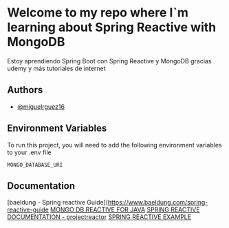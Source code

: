 
# Welcome to my repo where I`m learning about Spring Reactive with MongoDB

Estoy aprendiendo Spring Boot con Spring Reactive y MongoDB gracias udemy y más tutoriales de internet
## Authors

- [@miguelrguez16](https://www.github.com/miguelrguez16)

## Environment Variables

To run this project, you will need to add the following environment variables to your .env file

`MONGO_DATABASE_URI`

## Documentation

[baeldung - Spring reactive Guide](https://www.baeldung.com/spring-reactive-guide
[MONGO DB REACTIVE FOR JAVA](https://mongodb.github.io/mongo-java-driver/4.6/driver-reactive/tutorials/)
[SPRING REACTIVE DOCUMENTATION - projectreactor](https://projectreactor.io/docs/core/release/reference/)
[SPRING REACTIVE EXAMPLE](https://hantsy.github.io/spring-reactive-sample/preface.html)
